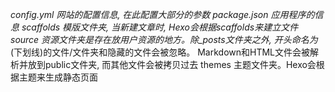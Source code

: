 _config.yml
网站的配置信息, 在此配置大部分的参数
package.json
应用程序的信息
scaffolds
模版文件夹, 当新建文章时, Hexo会根据scaffolds来建立文件
source
资源文件夹是存在放用户资源的地方。除_posts文件夹之外, 开头命名为_(下划线)的文件/文件夹和隐藏的文件会被忽略。 Markdown和HTML文件会被解析并放到public文件夹, 而其他文件会被拷贝过去
themes
主题文件夹。Hexo会根据主题来生成静态页面